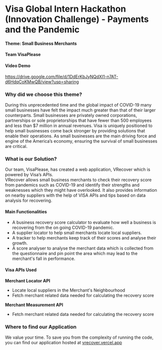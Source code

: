 # **Visa Global Intern Hackathon (Innovation Challenge) - Payments and the Pandemic**
#### **Theme: Small Business Merchants**
#### **Team VisaPlease**  

#### Video Demo
https://drive.google.com/file/d/1DdErKbJyNQdXI1-n7AT-d6HdqCoKMwQB/view?usp=sharing  

### **Why did we choose this theme?**
During this unprecedented time and the global impact of COVID-19 many small businesses have felt the impact much greater than that of their larger counterparts. Small businesses are privately owned corporations, partnerships or sole proprietorships that have fewer than 500 employees and less than $7 million in annual revenues. Visa is uniquely positioned to help small businesses come back stronger by providing solutions that enable their operations.
As small businesses are the main driving force and engine of the America’s economy, ensuring the survival of small businesses are critical.

### **What is our Solution?**
Our team, VisaPlease, has created a web application, VRecover which is powered by Visa’s APIs.  
VRecover allows small business merchants to check their recovery score from pandemics such as COVID-19 and identify their strengths and weaknesses which they might have overlooked. It also provides information on nearby suppliers with the help of VISA APIs and tips based on data analysis for recovering.

#### **Main Functionalities**
* A business recovery score calculator to evaluate how well a business is recovering from the on going COVID-19 pandemic.
* A supplier locator to help small merchants locate local suppliers.
* A tracker to help merchants keep track of their scores and analyse their growth.
* A score analyser to analyse the merchant data which is collected from the questionnaire and pin point the area which may lead to the merchant's fall in performance.

#### **Visa APIs Used**
**Merchant Locator API**
- Locate local suppliers in the Merchant's Neighbourhood
- Fetch merchant related data needed for calculating the recovery score

**Merchant Measurement API**
- Fetch merchant related data needed for calculating the recovery score

### **Where to find our Application**
We value your time. To save you from the complexity of running the code, you can find our application hosted at [vrecover.vercel.app](https://vrecover.vercel.app/auth)

